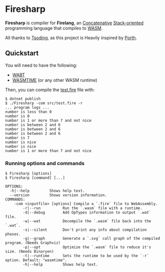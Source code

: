 # Firesharp

__Firesharp__ is compiler for __Firelang__, an [Concatenative](https://en.wikipedia.org/wiki/Concatenative_programming_language) [Stack-oriented](https://en.wikipedia.org/wiki/Stack-oriented_programming) programming language that compiles to [WASM](https://webassembly.org/).

All thanks to [Tsoding](https://github.com/rexim), as this project is Heavily inspired by [Porth](https://gitlab.com/tsoding/porth).

## Quickstart

You will need to have the following:

- [WABT](https://github.com/WebAssembly/wabt)
- [WASMTIME](https://wasmtime.dev/) (or any other  WASM runtime)

Then, you can compile the [test.fire](./src/test.fire) file with:

```console
$ dotnet publish
$ ./Firesharp -com src/test.fire -r
... program logs ...
number is less than 0
number is 0
number is 1 or more than 7 and not nice
number is between 2 and 6
number is between 2 and 6
number is between 2 and 6
number is 7
number is nice
number is nice
number is 1 or more than 7 and not nice
```

### Running options and commands

```console
$ Firesharp [options]
$ Firesharp [command] [...]

OPTIONS:
  -h|--help         Shows help text. 
  --version         Shows version information. 
COMMANDS:
    -com <inputfile> [options] Compile a `.fire` file to WebAssembly.
        -r|--run          Run the `.wasm` file with a runtime.
        -d|--debug        Add OpTypes information to output `.wat` file.
        -w|--wat          Decompile the `.wasm` file back into the `.wat`.
        -s|--silent       Don't print any info about compilation phases.
        -g|--graph        Generate a `.svg` call graph of the compiled program. (Needs Graphviz)
        -p|--opt          Optimize the `.wasm` file to reduce it's size. (Needs Binaryen)
        -t|--runtime      Sets the runtime to be used by the `-r` option. Default: "wasmtime".
        -h|--help         Shows help text. 
```
